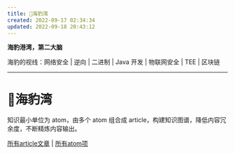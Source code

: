 ```yaml
---
title: 🦭海豹湾
created: 2022-09-17 02:34:34
updated: 2022-09-18 20:43:12
---
```


**海豹港湾，第二大脑**

海豹的视线：网络安全 | 逆向 | 二进制 | Java 开发 | 物联网安全 | TEE | 区块链

---

# 🦭海豹湾

知识最小单位为 atom，由多个 atom 组合成 article，构建知识图谱，降低内容冗余度，不断精炼内容输出。

[所有article文章](https://harbor.mffseal.top/tags/article) | [所有atom项](https://harbor.mffseal.top/tags/atom)

